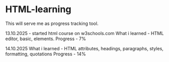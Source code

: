 # HTML-learning
This will serve me as progress tracking tool. 

13.10.2025 - started html course on w3schools.com
What i learned - HTML editor, basic, elements.
Progress - 7%

14.10.2025 
What i learned - HTML attributes, headings, paragraphs, styles, formatting, quotations
Progress - 14%
